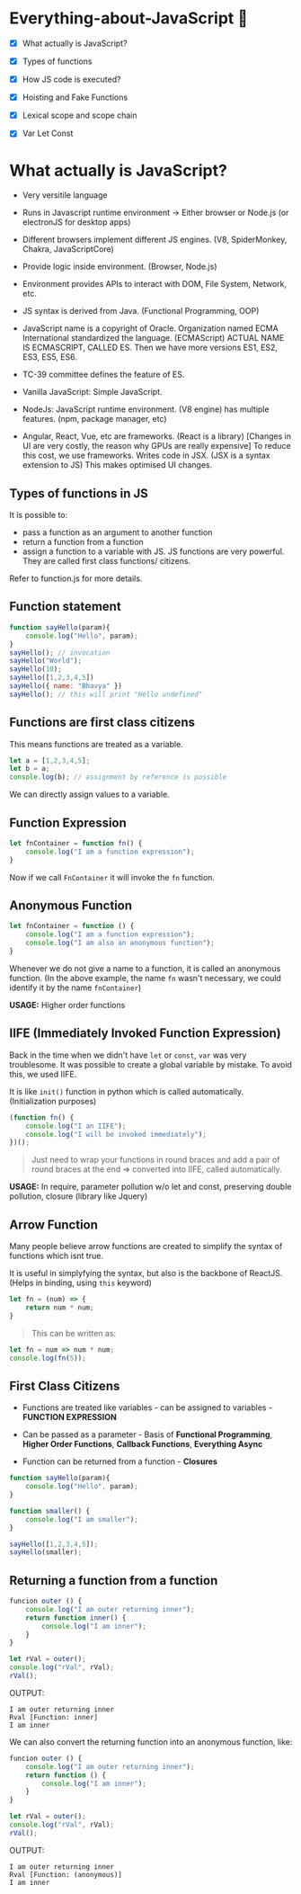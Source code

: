 # Everything-about-JavaScript 💯

- [x] What actually is JavaScript?
- [x] Types of functions
- [x] How JS code is executed?
- [x] Hoisting and Fake Functions
- [x] Lexical scope and scope chain
- [x] Var Let Const


# What actually is JavaScript?

- Very versitile language

- Runs in Javascript runtime environment -> Either browser or Node.js (or electronJS for desktop apps)

- Different browsers implement different JS engines. (V8, SpiderMonkey, Chakra, JavaScriptCore)

- Provide logic inside environment. (Browser, Node.js)

- Environment provides APIs to interact with DOM, File System, Network, etc.

- JS syntax is derived from Java. (Functional Programming, OOP)

- JavaScript name is a copyright of Oracle. Organization named ECMA International standardized the language. (ECMAScript)
ACTUAL NAME IS ECMASCRIPT, CALLED ES. Then we have more versions ES1, ES2, ES3, ES5, ES6.

- TC-39 committee defines the feature of ES.

- Vanilla JavaScript: Simple JavaScript.

- NodeJs: JavaScript runtime environment. (V8 engine) has multiple features. (npm, package manager, etc)

- Angular, React, Vue, etc are frameworks. (React is a library) [Changes in UI are very costly, the reason why GPUs are really expensive] To reduce this cost, we use frameworks. Writes code in JSX. (JSX is a syntax extension to JS) This makes optimised UI changes.


## Types of functions in JS

It is possible to:
- pass a function as an argument to another function
- return a function from a function
- assign a function to a variable
with JS. JS functions are very powerful. They are called first class functions/ citizens.

Refer to function.js for more details.

## Function statement 

```js
function sayHello(param){
    console.log("Hello", param);
}
sayHello(); // invocation
sayHello("World");
sayHello(10);
sayHello([1,2,3,4,5])
sayHello({ name: "Bhavya" })
sayHello(); // this will print "Hello undefined"
```

## Functions are first class citizens 

This means functions are treated as a variable.

```js
let a = [1,2,3,4,5];
let b = a;
console.log(b); // assignment by reference is possible
```
We can directly assign values to a variable.

## Function Expression

```js
let fnContainer = function fn() {
    console.log("I am a function expression");
}
```

Now if we call `FnContainer` it will invoke the `fn` function.

## Anonymous Function

```js
let fnContainer = function () {
    console.log("I am a function expression");
    console.log("I am also an anonymous function");
}
```

Whenever we do not give a name to a function, it is called an anonymous function. (In the above example, the name `fn` wasn't necessary, we could identify it by the name `fnContainer`)

**USAGE:** Higher order functions

## IIFE (Immediately Invoked Function Expression)

Back in the time when we didn't have `let` or `const`, `var` was very troublesome. It was possible to create a global variable by mistake. To avoid this, we used IIFE.

It is like `init()` function in python which is called automatically. (Initialization purposes)

```js
(function fn() {
    console.log("I an IIFE");
    console.log("I will be invoked immediately");
})();
```
> Just need to wrap your functions in round braces and add a pair of round braces at the end => converted into IIFE, called automatically.

**USAGE:** In require, parameter pollution w/o let and const, preserving double pollution, closure (library like Jquery)

## Arrow Function

Many people believe arrow functions are created to simplify the syntax of functions which isnt true.

It is useful in simplyfying the syntax, but also is the backbone of ReactJS. (Helps in binding, using `this` keyword)

```js
let fn = (num) => {
    return num * num;
}
```

> This can be written as:
```js
let fn = num => num * num;
console.log(fn(5));
```

## First Class Citizens

- Functions are treated like variables - can be assigned to variables - **FUNCTION EXPRESSION**

- Can be passed as a parameter - Basis of **Functional Programming**, **Higher Order Functions**, **Callback Functions**, **Everything Async**

- Function can be returned from a function - **Closures**

```js
function sayHello(param){
    console.log("Hello", param);
}

function smaller() {
    console.log("I am smaller");
}

sayHello([1,2,3,4,5]);
sayHello(smaller);
```

## Returning a function from a function

```js
funcion outer () {
    console.log("I am outer returning inner");
    return function inner() {
        console.log("I am inner");
    }
}

let rVal = outer();
console.log("rVal", rVal);
rVal();

```
OUTPUT:
```
I am outer returning inner
Rval [Function: inner]
I am inner
```

We can also convert the returning function into an anonymous function, like:

```js
funcion outer () {
    console.log("I am outer returning inner");
    return function () {
        console.log("I am inner");
    }
}

let rVal = outer();
console.log("rVal", rVal);
rVal();
```

OUTPUT:
```
I am outer returning inner
Rval [Function: (anonymous)]
I am inner
```